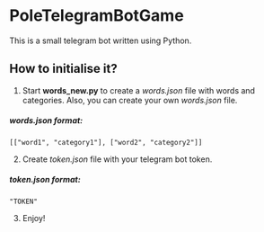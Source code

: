 # PoleTelegramBotGame

This is a small telegram bot written using Python.

## How to initialise it?
1. Start **words_new.py** to create a *words.json* file with words and categories. Also, you can create your own *words.json* file.
##### *words.json* format:
`[["word1", "category1"], ["word2", "category2"]]`

2. Create *token.json* file with your telegram bot token.
##### *token.json* format:
  `"TOKEN"` 

3. Enjoy!
